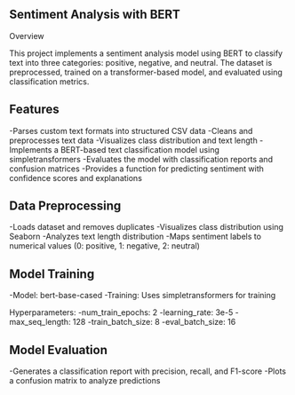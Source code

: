 ## Sentiment Analysis with BERT

Overview

This project implements a sentiment analysis model using BERT to classify text into three categories: positive, negative, and neutral. The dataset is preprocessed, trained on a transformer-based model, and evaluated using classification metrics.

## Features

-Parses custom text formats into structured CSV data
-Cleans and preprocesses text data
-Visualizes class distribution and text length
-Implements a BERT-based text classification model using simpletransformers
-Evaluates the model with classification reports and confusion matrices
-Provides a function for predicting sentiment with confidence scores and explanations


## Data Preprocessing

-Loads dataset and removes duplicates
-Visualizes class distribution using Seaborn
-Analyzes text length distribution
-Maps sentiment labels to numerical values (0: positive, 1: negative, 2: neutral)

## Model Training

-Model: bert-base-cased
-Training: Uses simpletransformers for training

Hyperparameters:
-num_train_epochs: 2
-learning_rate: 3e-5
-max_seq_length: 128
-train_batch_size: 8
-eval_batch_size: 16

## Model Evaluation

-Generates a classification report with precision, recall, and F1-score
-Plots a confusion matrix to analyze predictions
